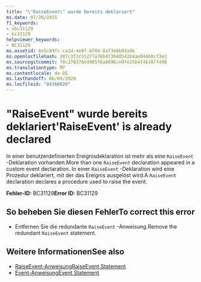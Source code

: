 ```yaml
---
title: "\"RaiseEvent\" wurde bereits deklariert"
ms.date: 07/20/2015
f1_keywords:
- vbc31129
- bc31129
helpviewer_keywords:
- BC31129
ms.assetid: 6e5c89fc-ca1d-4e8f-bf04-8af3e8b03a4b
ms.openlocfilehash: 387c3f2c55277a76b473040542b4ae04468cf3e2
ms.sourcegitcommit: f8c270376ed905f6a8896ce0fe25b4f4b38ff498
ms.translationtype: MT
ms.contentlocale: de-DE
ms.lasthandoff: 06/04/2020
ms.locfileid: "84366020"
---
```

# <a name="raiseevent-is-already-declared"></a><span data-ttu-id="b84f9-102">"RaiseEvent" wurde bereits deklariert</span><span class="sxs-lookup"><span data-stu-id="b84f9-102">'RaiseEvent' is already declared</span></span>
<span data-ttu-id="b84f9-103">In einer benutzerdefinierten Ereignisdeklaration ist mehr als eine `RaiseEvent` -Deklaration vorhanden.</span><span class="sxs-lookup"><span data-stu-id="b84f9-103">More than one `RaiseEvent` declaration appeared in a custom event declaration.</span></span> <span data-ttu-id="b84f9-104">In einer `RaiseEvent` -Deklaration wird eine Prozedur deklariert, mit der das Ereignis ausgelöst wird.</span><span class="sxs-lookup"><span data-stu-id="b84f9-104">A `RaiseEvent` declaration declares a procedure used to raise the event.</span></span>  
  
 <span data-ttu-id="b84f9-105">**Fehler-ID:** BC31129</span><span class="sxs-lookup"><span data-stu-id="b84f9-105">**Error ID:** BC31129</span></span>  
  
## <a name="to-correct-this-error"></a><span data-ttu-id="b84f9-106">So beheben Sie diesen Fehler</span><span class="sxs-lookup"><span data-stu-id="b84f9-106">To correct this error</span></span>  
  
- <span data-ttu-id="b84f9-107">Entfernen Sie die redundante `RaiseEvent` -Anweisung.</span><span class="sxs-lookup"><span data-stu-id="b84f9-107">Remove the redundant `RaiseEvent` statement.</span></span>  
  
## <a name="see-also"></a><span data-ttu-id="b84f9-108">Weitere Informationen</span><span class="sxs-lookup"><span data-stu-id="b84f9-108">See also</span></span>

- [<span data-ttu-id="b84f9-109">RaiseEvent-Anweisung</span><span class="sxs-lookup"><span data-stu-id="b84f9-109">RaiseEvent Statement</span></span>](../language-reference/statements/raiseevent-statement.md)
- [<span data-ttu-id="b84f9-110">Event-Anweisung</span><span class="sxs-lookup"><span data-stu-id="b84f9-110">Event Statement</span></span>](../language-reference/statements/event-statement.md)
